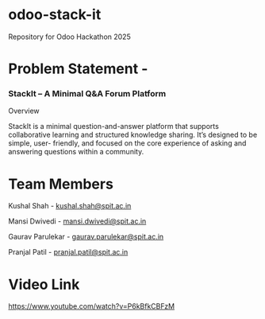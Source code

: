 # odoo-stack-it
Repository for Odoo Hackathon 2025

# Problem Statement - 

### StackIt – A Minimal Q&A Forum Platform

Overview

StackIt is a minimal question-and-answer platform that supports collaborative
learning and structured knowledge sharing. It’s designed to be simple, user- friendly,
and focused on the core experience of asking and answering questions within a
community.

# Team Members

Kushal Shah - kushal.shah@spit.ac.in

Mansi Dwivedi - mansi.dwivedi@spit.ac.in

Gaurav Parulekar - gaurav.parulekar@spit.ac.in

Pranjal Patil - pranjal.patil@spit.ac.in


# Video Link

https://www.youtube.com/watch?v=P6kBfkCBFzM